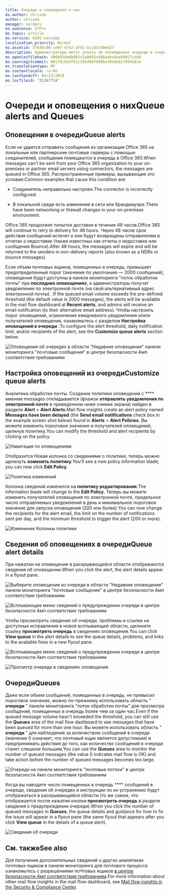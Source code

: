 ```yaml
---
title: Очереди и оповещения о них
ms.author: chrisda
author: chrisda
manager: serdars
ms.audience: ITPro
ms.topic: article
ms.service: O365-seccomp
localization_priority: Normal
ms.assetid: 37640c80-ce6f-47e2-afd1-bc1d3c50e637
description: Администраторы могут узнать об оповещениях очереди и очередях в панели мониторинга "почтовый ящик" в центре безопасности _Амп_ соответствия требованиям.
ms.openlocfilehash: 490665bb6b062c5a0b93c988adea9eeb9827cb86
ms.sourcegitcommit: 0017dc6a5f81c165d9dfd88be39a6bb17856582e
ms.translationtype: MT
ms.contentlocale: ru-RU
ms.lasthandoff: 04/23/2019
ms.locfileid: "32267714"
---
```

# <a name="queue-alerts-and-queues"></a><span data-ttu-id="31dc0-103">Очереди и оповещения о них</span><span class="sxs-lookup"><span data-stu-id="31dc0-103">Queue alerts and Queues</span></span>

## <a name="queue-alerts"></a><span data-ttu-id="31dc0-104">Оповещения в очереди</span><span class="sxs-lookup"><span data-stu-id="31dc0-104">Queue alerts</span></span>

<span data-ttu-id="31dc0-105">Если не удается отправить сообщения из организации Office 365 на локальные или партнерские почтовые серверы с помощью соединителей, сообщения помещаются в очередь в Office 365.</span><span class="sxs-lookup"><span data-stu-id="31dc0-105">When messages can't be sent from your Office 365 organization to your on-premises or partner email servers using connectors, the messages are queued in Office 365.</span></span> <span data-ttu-id="31dc0-106">Распространенные примеры, вызывающие это условие:</span><span class="sxs-lookup"><span data-stu-id="31dc0-106">Common examples that cause this condition are:</span></span>

- <span data-ttu-id="31dc0-107">Соединитель неправильно настроен.</span><span class="sxs-lookup"><span data-stu-id="31dc0-107">The connector is incorrectly configured.</span></span>

- <span data-ttu-id="31dc0-108">В локальной среде есть изменения в сети или брандмауэре.</span><span class="sxs-lookup"><span data-stu-id="31dc0-108">There have been networking or firewall changes in your on-premises environment.</span></span>

<span data-ttu-id="31dc0-109">Office 365 продолжит попытки доставки в течение 48 часов.</span><span class="sxs-lookup"><span data-stu-id="31dc0-109">Office 365 will continue to retry to delivery for 48 hours.</span></span> <span data-ttu-id="31dc0-110">Через 48 часов срок действия сообщений истечет и они будут возвращены отправителям в отчетах о недоставке (также известных как отчеты о недоставке или сообщения Bounce).</span><span class="sxs-lookup"><span data-stu-id="31dc0-110">After 48 hours, the messages will expire and will be returned to the senders in non-delivery reports (also known as a NDRs or bounce messages).</span></span>

<span data-ttu-id="31dc0-111">Если объем почтовых ящиков, помещенных в очередь, превышает предопределенный порог (значение по умолчанию — 2000 сообщений), оповещения будут доступны в панели мониторинга "поток обработки почты" при **последних оповещениях**, а администраторы получат уведомление по электронной почте (на свой альтернативный адрес электронной почты). .</span><span class="sxs-lookup"><span data-stu-id="31dc0-111">If the queued email volume exceeds the pre-defined threshold (the default value is 2000 messages), the alerts will be available in the mail flow dashboard at **Recent alerts**, and admins will receive an email notification (to their alternative email address).</span></span> <span data-ttu-id="31dc0-112">Чтобы настроить порог оповещений, ограничение ежедневного уведомления и/или получателей оповещения, ознакомьтесь с разделом **Настройка оповещений в очереди** .</span><span class="sxs-lookup"><span data-stu-id="31dc0-112">To configure the alert threshold, daily notification limit, and/or recipients of the alert, see the **Customize queue alerts** section below.</span></span>

![Оповещения об очередях в области "Недавние оповещения" панели мониторинга "почтовые сообщения" в центре безопасности _Амп_ соответствия требованиям](media/5fc4a51c-6118-4270-960b-c6b176ef94ae.png)

## <a name="customize-queue-alerts"></a><span data-ttu-id="31dc0-114">Настройка оповещений из очереди</span><span class="sxs-lookup"><span data-stu-id="31dc0-114">Customize queue alerts</span></span>

<span data-ttu-id="31dc0-115">Аналитика обработки почты. Создание политики оповещений с \*\*\*\* именем messages откладывается (флажок **отправлять уведомления по электронной почте** в приведенном ниже снимке экрана) найден в разделе **Alert** \> **Alert Alerts**.</span><span class="sxs-lookup"><span data-stu-id="31dc0-115">Mail flow insights create an alert policy named **Messages have been delayed** (the **Send email notifications** check box in the example screen shot below) found in **Alerts** \> **Alert Policies**.</span></span> <span data-ttu-id="31dc0-116">Вы можете изменить пороговое значение и получателей оповещений, щелкнув политику.</span><span class="sxs-lookup"><span data-stu-id="31dc0-116">You can modify the threshold and alert recipients by clicking on the policy.</span></span>

![Навигация по оповещениям](media/efb95976-9e0b-484e-a2fd-093c5bc7a40f.png)

<span data-ttu-id="31dc0-118">Отобразится Новая колонка со сведениями о политике, теперь можно щелкнуть **изменить политику**.</span><span class="sxs-lookup"><span data-stu-id="31dc0-118">You'll see a new policy information blade, you can now click **Edit Policy**.</span></span>

![Политика изменений ](media/ed2aceae-3ee2-4849-a17e-87915987a7dd.png)

<span data-ttu-id="31dc0-120">Колонка сведений изменится на **политику редактирования**.</span><span class="sxs-lookup"><span data-stu-id="31dc0-120">The information blade will change to the **Edit Policy**.</span></span> <span data-ttu-id="31dc0-121">Теперь вы можете изменить получателей оповещения по электронной почте, предельное число отправляемых уведомлений в день и минимальное пороговое значение для запуска оповещения (200 или более).</span><span class="sxs-lookup"><span data-stu-id="31dc0-121">You can now change the recipients for the alert email, the limit on the number of notifications sent per day, and the minimum threshold to trigger the alert (200 or more).</span></span>

![Изменение Колонкы политики](media/c657cc74-7867-474c-b2c9-dc478449f990.png)

## <a name="queue-alert-details"></a><span data-ttu-id="31dc0-123">Сведения об оповещениях в очереди</span><span class="sxs-lookup"><span data-stu-id="31dc0-123">Queue alert details</span></span>

<span data-ttu-id="31dc0-124">При нажатии на оповещение в раскрывающейся области отображаются сведения об оповещении.</span><span class="sxs-lookup"><span data-stu-id="31dc0-124">When you click the alert, the alert details appear in a flyout pane.</span></span>

![Выберите оповещение из очереди в области "Недавние оповещения" панели мониторинга "почтовые сообщения" в центре безопасности _Амп_ соответствия требованиям](media/1f6b0e96-5b2c-41ef-9684-9d813b3fabe6.png)

![Всплывающее меню сведений о предупреждении очереди в центре безопасности _Амп_ соответствие требованиям](media/105c8fff-912f-4763-8806-2740ebdecd4b.png)

<span data-ttu-id="31dc0-127">Чтобы просмотреть сведения об очереди, проблемы и ссылки на доступные исправления в новой всплывающей области, щелкните ссылку **просмотреть очередь** в сведениях оповещения.</span><span class="sxs-lookup"><span data-stu-id="31dc0-127">You can click **View queue** in the alert details to see the queue details, problems, and links to the available fixes in a new flyout pane.</span></span>

![Всплывающее меню сведений о предупреждении очереди в центре безопасности _Амп_ соответствие требованиям](media/8ff60955-55ef-4f32-a966-85e02cb608d1.png)

![Просмотр очереди в сведениях оповещения](media/4eb088fe-5dd9-4bf4-b959-c1bb2545c515.png)

## <a name="queues"></a><span data-ttu-id="31dc0-130">Очереди</span><span class="sxs-lookup"><span data-stu-id="31dc0-130">Queues</span></span>

<span data-ttu-id="31dc0-131">Даже если объем сообщений, помещенных в очередь, не превысил пороговое значение, можно по-прежнему использовать область " **очереди** " панели мониторинга "поток обработки почты" для просмотра сообщений, помещенных в очередь более чем за один час.</span><span class="sxs-lookup"><span data-stu-id="31dc0-131">Even if the queued message volume hasn't exceeded the threshold, you can still use the **Queues** area of the mail flow dashboard to see messages that have been queued for more than one hour.</span></span> <span data-ttu-id="31dc0-132">Вы можете использовать область " **очереди** " для наблюдения за количеством сообщений в очереди (значение 0 означает, что почтовый ящик является допустимым) и предпринимать действия до того, как количество сообщений в очереди станет слишком большим.</span><span class="sxs-lookup"><span data-stu-id="31dc0-132">You can use the **Queues** area to monitor the number of queued messages (the value 0 indicates mail flow is OK) and take action before the number of queued messages becomes too large.</span></span>

![Очереди на панели мониторинга "почтовые потоки" в центре безопасности _Амп_ соответствия требованиям](media/0ef6e2ef-dd22-4363-9d4a-b20a00babc9f.png)

<span data-ttu-id="31dc0-134">Когда вы наводите число помещенных в очередь \*\*\*\* сообщений в очереди, сведения об очередях и инструкции по их устранению будут отображаться в раскрывающейся области (то же самое, что отображается после нажатия кнопки **просмотреть очередь** в разделе сведения о предупреждении очереди).</span><span class="sxs-lookup"><span data-stu-id="31dc0-134">When you click the number of queued messages in **Queues**, the queue details and guidance for how to fix the issue will appear in a flyout pane (the same flyout that appears after you click **View queue** in the details of a queue alert).</span></span>

![Сведения об очереди](media/4eb088fe-5dd9-4bf4-b959-c1bb2545c515.png)

## <a name="see-also"></a><span data-ttu-id="31dc0-136">См. также</span><span class="sxs-lookup"><span data-stu-id="31dc0-136">See also</span></span>

<span data-ttu-id="31dc0-137">Для получения дополнительных сведений о других аналитиках почтовых ящиков в панели мониторинга для почтового процесса ознакомьтесь с разрешениями поЧтовых ящиков [в центре безопасности _Амп_ соответствия требованиям](mail-flow-insights.md).</span><span class="sxs-lookup"><span data-stu-id="31dc0-137">For more information about other mail flow insights in the mail flow dashboard, see [Mail flow insights in the Security & Compliance Center](mail-flow-insights.md).</span></span>
